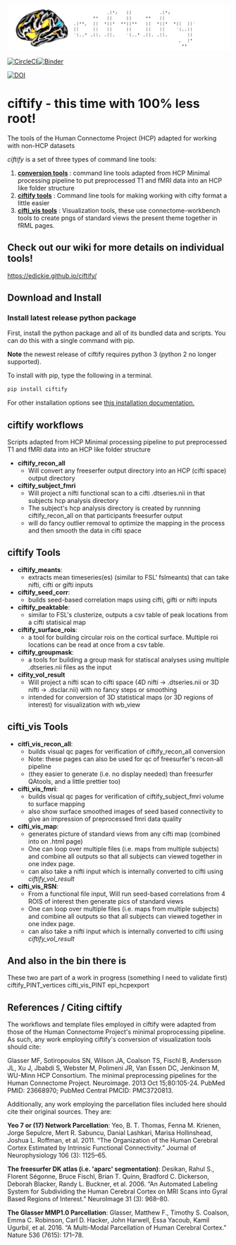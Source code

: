 ![](imgs/ciftify_banner.jpg)

[![CircleCI](https://circleci.com/gh/edickie/ciftify.svg?style=shield)](https://circleci.com/gh/edickie/ciftify)[![Binder](https://mybinder.org/badge.svg)](https://mybinder.org/v2/gh/edickie/ciftify/master)

[![DOI](https://zenodo.org/badge/67087965.svg)](https://zenodo.org/badge/latestdoi/67087965)

# ciftify - this time with 100% less root!

The tools of the Human Connectome Project (HCP) adapted for working with non-HCP datasets

*ciftify* is a set of three types of command line tools:

1. [**conversion tools**](#conversion-tools) : command line tools adapted from HCP Minimal processing pipeline to put preprocessed T1 and fMRI data into an HCP like folder structure
2. [**ciftify tools**](#ciftifytools) : Command line tools for making working with cifty format a little easier
3. [**cifti_vis tools**](#cifti_vistools) : Visualization tools, these use connectome-workbench tools to create pngs of standard views the present theme together in fRML pages.

## Check out our wiki for more details on individual tools!
https://edickie.github.io/ciftify/

## Download and Install

### Install latest release python package
First, install the python package and all of its bundled data and scripts. You
can do this with a single command with pip.

**Note** the newest release of ciftify requires python 3 (python 2 no longer supported).

To install with pip, type the following in a terminal.
```sh
pip install ciftify
```

For other installation options see [this installation documentation.](https://edickie.github.io/ciftify/#/01_installation.md)


## ciftify workflows

Scripts adapted from HCP Minimal processing pipeline to put preprocessed T1 and fMRI data into an HCP like folder structure

+ **ciftify_recon_all**
  + Will convert any freeserfer output directory into an HCP (cifti space) output directory
+ **ciftify_subject_fmri**
  + Will project a nifti functional scan to a cifti .dtseries.nii in that subjects hcp analysis directory
  + The subject's hcp analysis directory is created by runnning ciftify_recon_all on that participants freesurfer output
  + will do fancy outlier removal to optimize the mapping in the process and then smooth the data in cifti space

## ciftify Tools

+ **ciftify_meants**:
  + extracts mean timeseries(es) (similar to FSL' fslmeants) that can take nifti, cifti or gifti inputs
+ **ciftify_seed_corr**:
  + builds seed-based correlation maps using cifti, gifti or nifti inputs  
+ **ciftify_peaktable**:
  + similar to FSL's clusterize, outputs a csv table of peak locations from a cifti statisical map
+ **ciftify_surface_rois**:
  + a tool for building circular rois on the cortical surface. Multiple roi locations can be read at once from a csv table.
+ **ciftify_groupmask**:
  + a tools for building a group mask for statiscal analyses using multiple .dtseries.nii files as the input
+ **cifity_vol_result**
  +  Will project a nifti scan to cifti space (4D nifti -> .dtseries.nii or 3D nifti -> .dsclar.nii) with no fancy steps or smoothing
  +  intended for conversion of 3D statistical maps (or 3D regions of interest) for visualization with wb_view


## cifti_vis Tools
+ **citfi_vis_recon_all**:
  + builds visual qc pages for verification of ciftify_recon_all conversion
  + Note: these pages can also be used for qc of freesurfer's recon-all pipeline
  + (they easier to generate (i.e. no display needed) than freesurfer QAtools, and a little prettier too)
+ **cifti_vis_fmri**:
  + builds visual qc pages for verification of ciftify_subject_fmri volume to surface mapping
  + also show surface smoothed images of seed based connectivity to give an impression of preprocessed fmri data quality
+ **cifti_vis_map**:
  +  generates picture of standard views from any cifti map (combined into on .html page)
  +  One can loop over multiple files (i.e. maps from multiple subjects) and combine all outputs so that all subjects can viewed together in one index page.
  +  can also take a nifti input which is internally converted to cifti using *ciftify_vol_result*
+ **cifti_vis_RSN**:
  +  From a functional file input, Will run seed-based correlations  from 4 ROIS of interest then generate pics of standard views
  +  One can loop over multiple files (i.e. maps from multiple subjects) and combine all outputs so that all subjects can viewed together in one index page.
  +  can also take a nifti input which is internally converted to cifti using *ciftify_vol_result*

## And also in the bin there is

These two are part of a work in progress (something I need to validate first)
ciftify_PINT_vertices
cifti_vis_PINT
epi_hcpexport

## References / Citing ciftify

The workflows and template files employed in ciftify were adapted from those of the Human Connectome Project's minimal proprocessing pipeline.  As such, any work employing ciftify's conversion of visualization tools should cite:

Glasser MF, Sotiropoulos SN, Wilson JA, Coalson TS, Fischl B, Andersson JL, Xu J, Jbabdi S, Webster M, Polimeni JR, Van Essen DC, Jenkinson M, WU-Minn HCP Consortium. The minimal preprocessing pipelines for the Human Connectome Project. Neuroimage. 2013 Oct 15;80:105-24. PubMed PMID: 23668970; PubMed Central PMCID: PMC3720813.

Additionally, any work employing the parcellation files included here should cite their original sources. They are:

**Yeo 7 or (17) Network Parcellation**:
Yeo, B. T. Thomas, Fenna M. Krienen, Jorge Sepulcre, Mert R. Sabuncu, Danial Lashkari, Marisa Hollinshead, Joshua L. Roffman, et al. 2011. “The Organization of the Human Cerebral Cortex Estimated by Intrinsic Functional Connectivity.” Journal of Neurophysiology 106 (3): 1125–65.

**The freesurfer DK atlas (i.e. 'aparc' segmentation)**:
Desikan, Rahul S., Florent Ségonne, Bruce Fischl, Brian T. Quinn, Bradford C. Dickerson, Deborah Blacker, Randy L. Buckner, et al. 2006. “An Automated Labeling System for Subdividing the Human Cerebral Cortex on MRI Scans into Gyral Based Regions of Interest.” NeuroImage 31 (3): 968–80.

**The Glasser MMP1.0 Parcellation**:
Glasser, Matthew F., Timothy S. Coalson, Emma C. Robinson, Carl D. Hacker, John Harwell, Essa Yacoub, Kamil Ugurbil, et al. 2016. “A Multi-Modal Parcellation of Human Cerebral Cortex.” Nature 536 (7615): 171–78.
